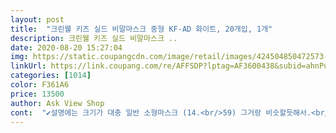 ```yaml
---
layout: post 
title:  "크린웰 키즈 실드 비말마스크 중형 KF-AD 화이트, 20개입, 1개" 
description: 크린웰 키즈 실드 비말마스크 ..
date: 2020-08-20 15:27:04 
img: https://static.coupangcdn.com/image/retail/images/424504850472573-2304b974-6b80-4dba-beb1-5b69d94670cb.jpg 
linkUrl: https://link.coupang.com/re/AFFSDP?lptag=AF3600438&subid=ahnPublicAsk&pageKey=1893551021&itemId=3217037579&vendorItemId=71204331642&traceid=V0-113-dce0cacd5167596e 
categories: [1014] 
color: F361A6 
price: 13500 
author: Ask View Shop 
cont:  "✔설명에는 크기가 대충 일반 소형마스크 (14.<br/>59) 그거랑 비슷할듯해서.<br/><br/>✔저도 대충 써봤지만 진짜 아이용이요ㅎ<br/>✔참고로 저희아이는 얼작 6세입니다.<br/><br/>✔토끼는 148.<br/>5 짜리인데 얘랑 크기가 같아요.<br/><br/>가격은 나가지만  안전위해 비말로  선택 했구여<br/>강추합니다<br/>겹쳐봐도 딱 맞지요?<br/>구매하기 떠도 대란이 없는거보니 대형에서 호불호가 갈려서 그런것 같은데.<br/><br/>그냥 네모형은 볼 쪽이 떠서 크고 소형은 너무 볼이 보이고.<br/>.<br/><br/>그러다가 방패형은 작은 대형이고 주름 잡아줘서 잘쓰고 있었어요.<br/><br/>그러다가 어느날 중형이 창이 열려있길래 입고알림 해두고 있었는데 알림이 와서 바로 샀어요.<br/><br/>뜸 없이 잘잡아주네요.<br/><br/>마스크 착용하고 있다하여서<br/>물론 크린웰은 턱쪽으로 갈수록 모양이 좁아져서 시작크기 기준입니다.<br/><br/>사이즈도 디자인도 좋아요  1회용 너무크도 안좋잖아요<br/>사진은 위에가 12.<br/>5센치짜리 베트남 프리비이고 아래가 뉴크린웰 비말이에요.<br/><br/>손주 여ㆍ손녀 연년생이다보니 종일 어린이집에서<br/>아이 비말 마스크 검색하다가 사봤어요.<br/> 대형은 제가 쓰고 있는데 편해서 소형을 검색했는데 안나오더라구요.<br/> 중형 후기를 보니 소형사이즈라고 하길래 사이즈 확인하고 사봤어요.<br/> 얼굴 작은 8살 5살 여자아이들한테 잘맞아요.<br/> 둘다 얼굴사이즈가 비슷한데 크넥비말 소형을 큰아이는 끈을 조금 묶어주면 잘맞고.<br/> 12.<br/>5센치짜리 베트남 프리비.<br/> 블루본 소형 맞는 아이들이에요.<br/><br/>아이들이 너무나 불편해하니 속상해요<br/>아이용으로 구비.<br/><br/>애들용으로는 방패형이 더 나은것 같아요.<br/><br/>어린이 비말 마스크  당일 배송 잘 받앗습니다<br/>여유있게 가방에 23개 넣어서 보내고 있답니다<br/>일반 소형보다도 작아요초소!!!!<br/>잘쓸게요<br/>저는 개인적으로 크린웰 방패형이 좋아서 잘쓰고 있었어요.<br/><br/>저는 기존 대형도 잘 쓰고있고.<br/><br/>적혀있긴 중형인데 타사 쓰리큐처럼 소형이라 보면 될듯합니다.<br/><br/>코르나19물러가면 좋겠어요<br/>평이 없어서 더 고민하셨던분들께 크기면에서나 좀 도움됐음 합니다.<br/><br/>하루한번 하고 버리는것이 좋을듯하여 구매했어요<br/>" 
---
```

